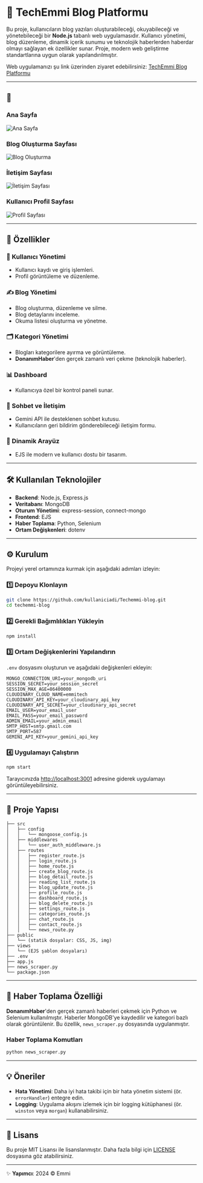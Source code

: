 # 🌟 TechEmmi Blog Platformu

Bu proje, kullanıcıların blog yazıları oluşturabileceği, okuyabileceği ve yönetebileceği bir **Node.js** tabanlı web uygulamasıdır. Kullanıcı yönetimi, blog düzenleme, dinamik içerik sunumu ve teknolojik haberlerden haberdar olmayı sağlayan ek özellikler sunar. Proje, modern web geliştirme standartlarına uygun olarak yapılandırılmıştır.

Web uygulamanızı şu link üzerinden ziyaret edebilirsiniz: [TechEmmi Blog Platformu](https://techemmi.onrender.com/)

---

## 📸 

### Ana Sayfa
![Ana Sayfa](public/images/anasayfa.png)

### Blog Oluşturma Sayfası
![Blog Oluşturma](public/images/blogolusturma.png)

### İletişim Sayfası
![İletişim Sayfası](public/images/iletisim.png)

### Kullanıcı Profil Sayfası
![Profil Sayfası](public/images/profil.png)

---

## 🚀 Özellikler

### 👥 Kullanıcı Yönetimi
- Kullanıcı kaydı ve giriş işlemleri.
- Profil görüntüleme ve düzenleme.

### ✍️ Blog Yönetimi
- Blog oluşturma, düzenleme ve silme.
- Blog detaylarını inceleme.
- Okuma listesi oluşturma ve yönetme.

### 🗂️ Kategori Yönetimi
- Blogları kategorilere ayırma ve görüntüleme.
- **DonanımHaber**'den gerçek zamanlı veri çekme (teknolojik haberler).

### 📊 Dashboard
- Kullanıcıya özel bir kontrol paneli sunar.

### 💬 Sohbet ve İletişim
- Gemini API ile desteklenen sohbet kutusu.
- Kullanıcıların geri bildirim gönderebileceği iletişim formu.

### 🎨 Dinamik Arayüz
- EJS ile modern ve kullanıcı dostu bir tasarım.

---

## 🛠️ Kullanılan Teknolojiler

- **Backend**: Node.js, Express.js
- **Veritabanı**: MongoDB
- **Oturum Yönetimi**: express-session, connect-mongo
- **Frontend**: EJS
- **Haber Toplama**: Python, Selenium
- **Ortam Değişkenleri**: dotenv

---

## ⚙️ Kurulum

Projeyi yerel ortamınıza kurmak için aşağıdaki adımları izleyin:

### 1️⃣ Depoyu Klonlayın
```bash
git clone https://github.com/kullaniciadi/Techemmi-blog.git 
cd techemmi-blog
```

### 2️⃣ Gerekli Bağımlılıkları Yükleyin
```bash
npm install
```

### 3️⃣ Ortam Değişkenlerini Yapılandırın

`.env` dosyasını oluşturun ve aşağıdaki değişkenleri ekleyin:
```env
MONGO_CONNECTION_URI=your_mongodb_uri
SESSION_SECRET=your_session_secret
SESSION_MAX_AGE=86400000
CLOUDINARY_CLOUD_NAME=emmitech
CLOUDINARY_API_KEY=your_cloudinary_api_key
CLOUDINARY_API_SECRET=your_cloudinary_api_secret
EMAIL_USER=your_email_user
EMAIL_PASS=your_email_password
ADMIN_EMAIL=your_admin_email
SMTP_HOST=smtp.gmail.com
SMTP_PORT=587
GEMINI_API_KEY=your_gemini_api_key
```

### 4️⃣ Uygulamayı Çalıştırın
```bash
npm start
```

Tarayıcınızda [http://localhost:3001](http://localhost:3001) adresine giderek uygulamayı görüntüleyebilirsiniz.

---

## 📂 Proje Yapısı

```plaintext
├── src
│   ├── config
│   │   └── mongoose_config.js
│   ├── middlewares
│   │   └── user_auth_middleware.js
│   ├── routes
│   │   ├── register_route.js
│   │   ├── login_route.js
│   │   ├── home_route.js
│   │   ├── create_blog_route.js
│   │   ├── blog_detail_route.js
│   │   ├── reading_list_route.js
│   │   ├── blog_update_route.js
│   │   ├── profile_route.js
│   │   ├── dashboard_route.js
│   │   ├── blog_delete_route.js
│   │   ├── settings_route.js
│   │   ├── categories_route.js
│   │   ├── chat_route.js
│   │   ├── contact_route.js
│   │   └── news_route.py
├── public
│   └── (statik dosyalar: CSS, JS, img)
├── views
│   └── (EJS şablon dosyaları)
├── .env
├── app.js
├── news_scraper.py
└── package.json
```

---

## 📰 Haber Toplama Özelliği

**DonanımHaber**'den gerçek zamanlı haberleri çekmek için Python ve Selenium kullanılmıştır. Haberler MongoDB'ye kaydedilir ve kategori bazlı olarak görüntülenir. Bu özellik, `news_scraper.py` dosyasında uygulanmıştır.

### Haber Toplama Komutları
```bash
python news_scraper.py
```

---

## 💡 Öneriler

- **Hata Yönetimi**: Daha iyi hata takibi için bir hata yönetim sistemi (ör. `errorHandler`) entegre edin.
- **Logging**: Uygulama akışını izlemek için bir logging kütüphanesi (ör. `winston` veya `morgan`) kullanabilirsiniz.

---

## 📜 Lisans

Bu proje MIT Lisansı ile lisanslanmıştır. Daha fazla bilgi için [LICENSE](./LICENSE) dosyasına göz atabilirsiniz.

---

✨ **Yapımcı**: 2024 © Emmi

